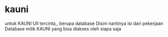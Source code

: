 kauni
=====

untuk KAUNI UII tercinta,, berupa database
Disini nantinya isi dari pekerjaan Database milik KAUNI yang bisa diakses oleh siapa saja
